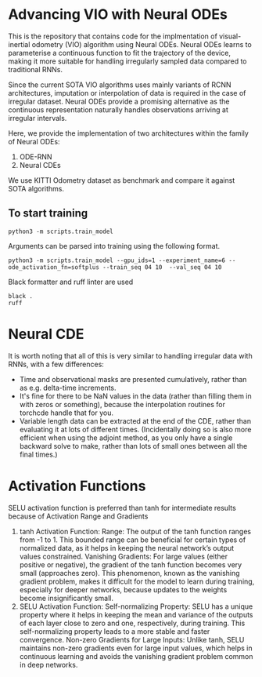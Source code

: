 # Advancing VIO with Neural ODEs

This is the repository that contains code for the implmentation of visual-inertial odometry (VIO) algorithm using Neural ODEs. Neural ODEs learns to parameterise a continuous function to fit the trajectory of the device, making it more suitable for handling irregularly sampled data compared to traditional RNNs. 

Since the current SOTA VIO algorithms uses mainly variants of RCNN architectures, imputation or interpolation of data is required in the case of irregular dataset. Neural ODEs provide a promising alternative as the continuous representation naturally handles observations arriving at irregular intervals. 

Here, we provide the implementation of two architectures within the family of Neural ODEs:
1. ODE-RNN
2. Neural CDEs

We use KITTI Odometry dataset as benchmark and compare it against SOTA algorithms. 


## To start training
```
python3 -m scripts.train_model
```

Arguments can be parsed into training using the following format.

```
python3 -m scripts.train_model --gpu_ids=1 --experiment_name=6 --ode_activation_fn=softplus --train_seq 04 10  --val_seq 04 10
```

Black formatter and ruff linter are used
```
black .
ruff
```


# Neural CDE

It is worth noting that all of this is very similar to handling irregular data with RNNs, with a few differences:
- Time and observational masks are presented cumulatively, rather than as e.g. delta-time increments.
- It's fine for there to be NaN values in the data (rather than filling them in with zeros or something), because the interpolation routines for torchcde handle that for you.
- Variable length data can be extracted at the end of the CDE, rather than evaluating it at lots of different times. (Incidentally doing so is also more efficient when using the adjoint method, as you only have a single backward solve to make, rather than lots of small ones between all the final times.)

# Activation Functions

SELU activation function is preferred than tanh for intermediate results because of Activation Range and Gradients
1. tanh Activation Function:
Range: The output of the tanh function ranges from -1 to 1. This bounded range can be beneficial for certain types of normalized data, as it helps in keeping the neural network’s output values constrained.
Vanishing Gradients: For large values (either positive or negative), the gradient of the tanh function becomes very small (approaches zero). This phenomenon, known as the vanishing gradient problem, makes it difficult for the model to learn during training, especially for deeper networks, because updates to the weights become insignificantly small.
2. SELU Activation Function:
Self-normalizing Property: SELU has a unique property where it helps in keeping the mean and variance of the outputs of each layer close to zero and one, respectively, during training. This self-normalizing property leads to a more stable and faster convergence.
Non-zero Gradients for Large Inputs: Unlike tanh, SELU maintains non-zero gradients even for large input values, which helps in continuous learning and avoids the vanishing gradient problem common in deep networks.
